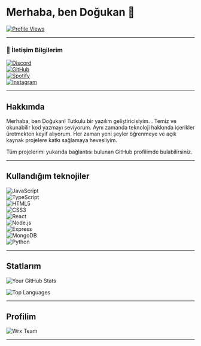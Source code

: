 # Merhaba, ben Doğukan 👋

[![Profile Views](https://komarev.com/ghpvc/?username=rexanewashere&color=blue)](https://github.com/rexanewashere)

---

### 📱 İletişim Bilgilerim

[![Discord](https://img.shields.io/badge/Discord-%237289DA.svg?style=for-the-badge&logo=discord&logoColor=white)](https://discordapp.com/users/1328410312449327266)  
[![GitHub](https://img.shields.io/badge/GitHub-%2312100E.svg?style=for-the-badge&logo=github&logoColor=white)](https://github.com/rexanewashere)  
[![Spotify](https://img.shields.io/badge/Spotify-%231DB954.svg?style=for-the-badge&logo=spotify&logoColor=white)](https://open.spotify.com/user/31jqirhyc43e5xisaipzjlozzvfa)  
[![Instagram](https://img.shields.io/badge/Instagram-%23E4405F.svg?style=for-the-badge&logo=instagram&logoColor=white)](https://instagram.com/rexanewashere)  

---

## Hakkımda

Merhaba, ben Doğukan!
Tutkulu bir yazılım geliştiricisiyim. . Temiz ve okunabilir kod yazmayı seviyorum. Aynı zamanda teknoloji hakkında içerikler üretmekten keyif alıyorum.
Her zaman yeni şeyler öğrenmeye ve açık kaynak projelere katkı sağlamaya hevesliyim.

Tüm projelerimi yukarıda bağlantısı bulunan GitHub profilimde bulabilirsiniz.

---

## Kullandığım teknojiler

![JavaScript](https://img.shields.io/badge/JavaScript-F7DF1E?style=for-the-badge&logo=javascript&logoColor=black)  
![TypeScript](https://img.shields.io/badge/TypeScript-3178C6?style=for-the-badge&logo=typescript&logoColor=white)  
![HTML5](https://img.shields.io/badge/HTML5-E34F26?style=for-the-badge&logo=html5&logoColor=white)  
![CSS3](https://img.shields.io/badge/CSS3-1572B6?style=for-the-badge&logo=css3&logoColor=white)  
![React](https://img.shields.io/badge/React-61DAFB?style=for-the-badge&logo=react&logoColor=black)  
![Node.js](https://img.shields.io/badge/Node.js-339933?style=for-the-badge&logo=node.js&logoColor=white)  
![Express](https://img.shields.io/badge/Express.js-000000?style=for-the-badge&logo=express&logoColor=white)   
![MongoDB](https://img.shields.io/badge/MongoDB-47A248?style=for-the-badge&logo=mongodb&logoColor=white)  
![Python](https://img.shields.io/badge/Python-3776AB?style=for-the-badge&logo=python&logoColor=white)  

---

## Statlarım

![Your GitHub Stats](https://github-readme-stats.vercel.app/api?username=rexanewashere&show_icons=true&theme=dark)

![Top Languages](https://github-readme-stats.vercel.app/api/top-langs/?username=rexanewashere&layout=compact&theme=dark)

---


## Profilim

![Wrx Team](https://your-image-link.com/your-chibi-image.png)

---
